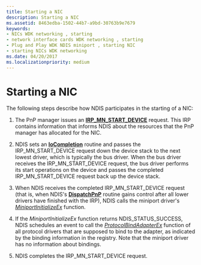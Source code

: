 ```yaml
---
title: Starting a NIC
description: Starting a NIC
ms.assetid: 8463edba-1502-44b7-a9bd-30763b9e7679
keywords:
- NICs WDK networking , starting
- network interface cards WDK networking , starting
- Plug and Play WDK NDIS miniport , starting NIC
- starting NICs WDK networking
ms.date: 04/20/2017
ms.localizationpriority: medium
---
```


# Starting a NIC





The following steps describe how NDIS participates in the starting of a NIC:

1.  The PnP manager issues an [**IRP\_MN\_START\_DEVICE**](../kernel/irp-mn-start-device.md) request. This IRP contains information that informs NDIS about the resources that the PnP manager has allocated for the NIC.

2.  NDIS sets an [**IoCompletion**](/windows-hardware/drivers/ddi/wdm/nc-wdm-io_completion_routine) routine and passes the IRP\_MN\_START\_DEVICE request down the device stack to the next lowest driver, which is typically the bus driver. When the bus driver receives the IRP\_MN\_START\_DEVICE request, the bus driver performs its start operations on the device and passes the completed IRP\_MN\_START\_DEVICE request back up the device stack.

3.  When NDIS receives the completed IRP\_MN\_START\_DEVICE request (that is, when NDIS's [**DispatchPnP**](/windows-hardware/drivers/ddi/wdm/nc-wdm-driver_dispatch) routine gains control after all lower drivers have finished with the IRP), NDIS calls the miniport driver's [*MiniportInitializeEx*](/windows-hardware/drivers/ddi/ndis/nc-ndis-miniport_initialize) function.

4.  If the *MiniportInitializeEx* function returns NDIS\_STATUS\_SUCCESS, NDIS schedules an event to call the [*ProtocolBindAdapterEx*](/windows-hardware/drivers/ddi/ndis/nc-ndis-protocol_bind_adapter_ex) function of all protocol drivers that are supposed to bind to the adapter, as indicated by the binding information in the registry. Note that the miniport driver has no information about bindings.

5.  NDIS completes the IRP\_MN\_START\_DEVICE request.

 

